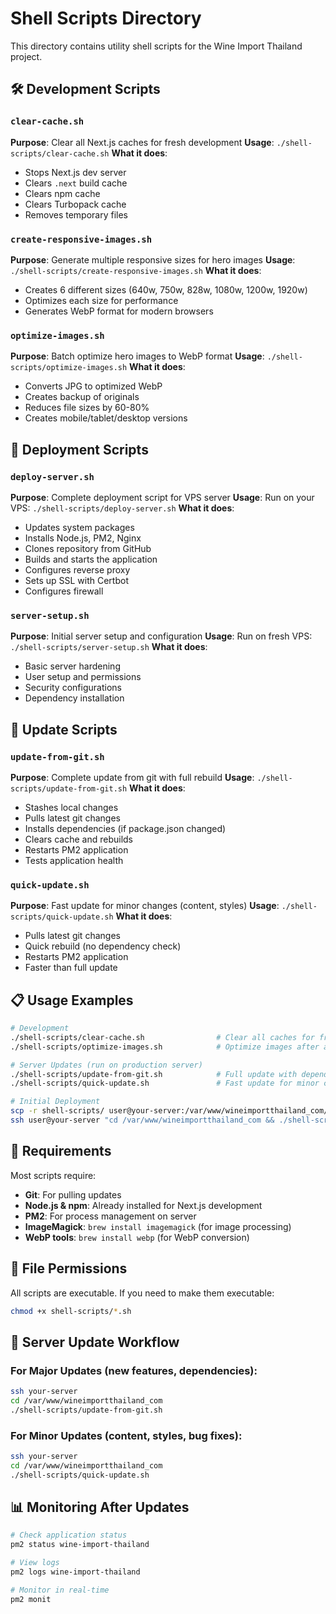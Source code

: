 # Shell Scripts Directory

This directory contains utility shell scripts for the Wine Import Thailand project.

## 🛠️ Development Scripts

### `clear-cache.sh`
**Purpose**: Clear all Next.js caches for fresh development
**Usage**: `./shell-scripts/clear-cache.sh`
**What it does**:
- Stops Next.js dev server
- Clears `.next` build cache
- Clears npm cache
- Clears Turbopack cache
- Removes temporary files

### `create-responsive-images.sh`
**Purpose**: Generate multiple responsive sizes for hero images
**Usage**: `./shell-scripts/create-responsive-images.sh`
**What it does**:
- Creates 6 different sizes (640w, 750w, 828w, 1080w, 1200w, 1920w)
- Optimizes each size for performance
- Generates WebP format for modern browsers

### `optimize-images.sh`
**Purpose**: Batch optimize hero images to WebP format
**Usage**: `./shell-scripts/optimize-images.sh`
**What it does**:
- Converts JPG to optimized WebP
- Creates backup of originals
- Reduces file sizes by 60-80%
- Creates mobile/tablet/desktop versions

## 🚀 Deployment Scripts

### `deploy-server.sh`
**Purpose**: Complete deployment script for VPS server
**Usage**: Run on your VPS: `./shell-scripts/deploy-server.sh`
**What it does**:
- Updates system packages
- Installs Node.js, PM2, Nginx
- Clones repository from GitHub
- Builds and starts the application
- Configures reverse proxy
- Sets up SSL with Certbot
- Configures firewall

### `server-setup.sh`
**Purpose**: Initial server setup and configuration
**Usage**: Run on fresh VPS: `./shell-scripts/server-setup.sh`
**What it does**:
- Basic server hardening
- User setup and permissions
- Security configurations
- Dependency installation

## 🔄 Update Scripts

### `update-from-git.sh`
**Purpose**: Complete update from git with full rebuild
**Usage**: `./shell-scripts/update-from-git.sh`
**What it does**:
- Stashes local changes
- Pulls latest git changes
- Installs dependencies (if package.json changed)
- Clears cache and rebuilds
- Restarts PM2 application
- Tests application health

### `quick-update.sh`
**Purpose**: Fast update for minor changes (content, styles)
**Usage**: `./shell-scripts/quick-update.sh`
**What it does**:
- Pulls latest git changes
- Quick rebuild (no dependency check)
- Restarts PM2 application
- Faster than full update

## 📋 Usage Examples

```bash
# Development
./shell-scripts/clear-cache.sh                # Clear all caches for fresh development
./shell-scripts/optimize-images.sh            # Optimize images after adding new hero images

# Server Updates (run on production server)
./shell-scripts/update-from-git.sh            # Full update with dependency check
./shell-scripts/quick-update.sh               # Fast update for minor changes

# Initial Deployment
scp -r shell-scripts/ user@your-server:/var/www/wineimportthailand_com/
ssh user@your-server "cd /var/www/wineimportthailand_com && ./shell-scripts/deploy-server.sh"
```

## 🔧 Requirements

Most scripts require:
- **Git**: For pulling updates
- **Node.js & npm**: Already installed for Next.js development
- **PM2**: For process management on server
- **ImageMagick**: `brew install imagemagick` (for image processing)
- **WebP tools**: `brew install webp` (for WebP conversion)

## 📁 File Permissions

All scripts are executable. If you need to make them executable:
```bash
chmod +x shell-scripts/*.sh
```

## 🚀 Server Update Workflow

### For Major Updates (new features, dependencies):
```bash
ssh your-server
cd /var/www/wineimportthailand_com
./shell-scripts/update-from-git.sh
```

### For Minor Updates (content, styles, bug fixes):
```bash
ssh your-server
cd /var/www/wineimportthailand_com
./shell-scripts/quick-update.sh
```

## 📊 Monitoring After Updates

```bash
# Check application status
pm2 status wine-import-thailand

# View logs
pm2 logs wine-import-thailand

# Monitor in real-time
pm2 monit
``` 